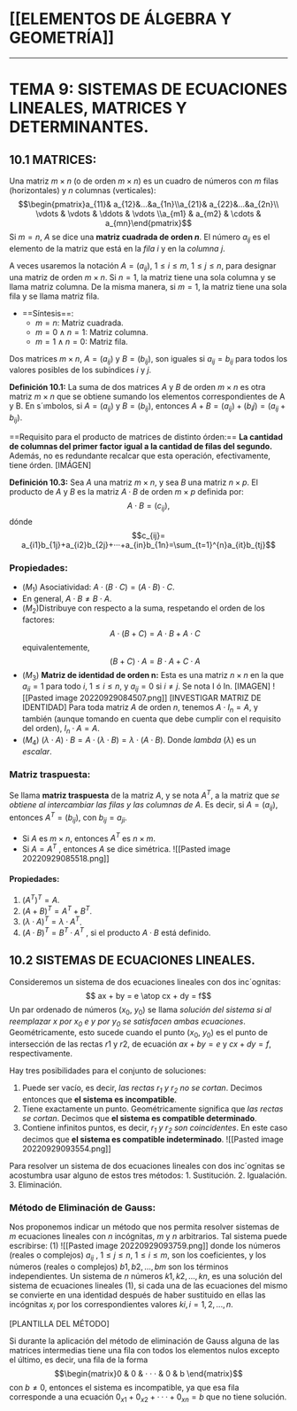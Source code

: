 # [[ELEMENTOS DE ÁLGEBRA Y GEOMETRÍA]] 
---
# TEMA 9: SISTEMAS DE ECUACIONES LINEALES, MATRICES Y DETERMINANTES.

## 10.1 MATRICES:
Una matriz $m × n$ (o de orden $m × n$) es un cuadro de números con $m$ filas (horizontales) y $n$ columnas (verticales): $$\begin{pmatrix}a_{11}& a_{12}&...&a_{1n}\\a_{21}& a_{22}&...&a_{2n}\\ \vdots & \vdots & \ddots & \vdots 
 \\a_{m1} & a_{m2} & \cdots & a_{mn}\end{pmatrix}$$
 Si $m = n$, $A$ se dice una __matriz cuadrada de orden $n$__. El número $a_{ij}$ es el elemento de la matriz que está en la _fila_ $i$ y en la _columna_ $j$.
 
 A veces usaremos la notación $A = (a_{ij})$, $1 ≤ i ≤ m$, $1 ≤ j ≤ n$, para designar una matriz de orden $m × n$.
 Si $n = 1$, la matriz tiene una sola columna y se llama matriz columna. De la misma manera, si $m = 1$, la matriz tiene una sola fila y se llama matriz fila.
- ==Síntesis==:
	- $m=n$: Matriz cuadrada.
	- $m=0 \land n=1$: Matriz columna.
	- $m=1 \land n=0$: Matriz fila.

 Dos matrices $m × n$, $A = (a_{ij})$ y $B = (b_{ij})$, son iguales si $a_{ij} = b_{ij}$ para todos los valores posibles de los subı́ndices $i$ y $j$.

__Definición 10.1:__ La suma de dos matrices $A$ y $B$ de orden $m×n$ es otra matriz $m×n$ que se obtiene sumando los elementos correspondientes de A y B. En s´ımbolos, si $A = (a_{ij})$ y $B = (b_{ij})$, entonces $A + B = (a_{ij}) + (b_ij) = (a_{ij}+ b_{ij})$.

==Requisito para el producto de matrices de distinto órden:== __La cantidad de columnas del primer factor igual a la cantidad de filas del segundo.__ Además, no es redundante recalcar que esta operación, efectivamente, tiene órden. [IMÁGEN]

__Definición 10.3:__ Sea $A$ una matriz $m × n$, y sea $B$ una matriz $n × p$. El producto de $A$ y $B$ es la matriz $A · B$ de orden $m × p$ definida por: $$A \cdot B=(c_{ij}),$$ dónde $$c_{ij}= a_{i1}b_{1j}+a_{i2}b_{2j}+···+a_{in}b_{1n}=\sum_{t=1}^{n}a_{it}b_{tj}$$

### Propiedades:
- ($M_{1}$) Asociatividad: $A\cdot (B\cdot C)= (A\cdot B)\cdot C$.
- En general, $A\cdot B \neq B\cdot A$.
- ($M_{2}$)Distribuye con respecto a la suma, respetando el orden de los factores: $$A\cdot(B+C)=A\cdot B+A\cdot C$$
  equivalentemente,$$(B+C)\cdot A= B\cdot A+C\cdot A$$
- ($M_{3}$) __Matriz de identidad de orden n:__  Esta es una matriz $n×n$ en la que $a_{ii} = 1$ para todo $i$, $1 ≤ i ≤ n$, y $a_{ij} = 0$ si $i \neq j$. Se nota I ó In. [IMAGEN]
  ![[Pasted image 20220929084507.png]]
  [INVESTIGAR MATRIZ DE IDENTIDAD]
  Para toda matriz $A$ de orden $n$, tenemos $A\cdot I_{n}=A$, y también (aunque tomando en cuenta que debe cumplir con el requisito del orden), $I_{n}\cdot A=A$.
- ($M_{4}$) $(\lambda \cdot A)\cdot B=A\cdot(\lambda \cdot B)= \lambda \cdot (A\cdot B)$. Donde _lambda_ ($\lambda$) es un _escalar_.

### Matriz traspuesta: 
Se llama __matriz traspuesta__ de la matriz $A$, y se nota $A^T$, a la matriz que _se obtiene al intercambiar las filas y las columnas de_ $A$. Es decir, si $A = (a_{ij})$, entonces $A^T = (b_{ij})$, con $b_{ij} = a_{ji}$.
- Si $A$ es $m × n$, entonces $A^T$ es $n × m$.
- Si $A = A^T$ , entonces $A$ se dice simétrica.
![[Pasted image 20220929085518.png]]
#### Propiedades:
1. $(A^T)^T=A$.
2. $(A + B)^T = A^T + B^T$.
3. $(λ · A)^T = λ · A^T$.
4. $(A · B)^T = B^T · A^T$ , si el producto $A · B$ está definido.

## 10.2 SISTEMAS DE ECUACIONES LINEALES.
Consideremos un sistema de dos ecuaciones lineales con dos inc´ognitas: $$ ax + by = e \atop cx + dy = f$$
Un par ordenado de números ($x_0$, $y_0$) se llama _solución del sistema si al reemplazar $x$ por $x_0$ e $y$ por $y_0$ se satisfacen ambas ecuaciones_. Geométricamente, esto sucede cuando el punto ($x_0$, $y_0$) es el punto de intersección de las rectas $r1$ y $r2$, de ecuación $ax + by = e$ y $cx + dy = f$, respectivamente.

Hay tres posibilidades para el conjunto de soluciones:
1. Puede ser vacío, es decir, _las rectas $r_{1}$ y $r_{2}$ no se cortan_. Decimos entonces que __el sistema es incompatible__.
2. Tiene exactamente un punto. Geométricamente significa que _las rectas se cortan_. Decimos que __el sistema es compatible determinado__.
3. Contiene infinitos puntos, es decir, _$r_{1}$ y $r_{2}$ son coincidentes_. En este caso decimos que __el sistema es compatible indeterminado__.
![[Pasted image 20220929093554.png]]

Para resolver un sistema de dos ecuaciones lineales con dos inc´ognitas se acostumbra usar alguno de estos tres métodos: 1. Sustitución. 2. Igualación. 3. Eliminación.

### Método de Eliminación de Gauss:
Nos proponemos indicar un método que nos permita resolver sistemas de $m$ ecuaciones lineales con $n$ incógnitas, $m$ y $n$ arbitrarios. Tal sistema puede escribirse: $(1)$
![[Pasted image 20220929093759.png]]
donde los números (reales o complejos) $a_{ij}$ , $1 ≤ j ≤ n$, $1 ≤ i ≤ m$, son los coeficientes, y los números (reales o complejos) $b1, b2, . . ., bm$ son los términos independientes.
Un sistema de $n$ números $k1, k2, . . . , kn$, es una solución del sistema de ecuaciones lineales $(1)$, si cada una de las ecuaciones del mismo se convierte en una identidad después de haber sustituido en ellas las incógnitas $x_{i}$ por los correspondientes valores $ki , i = 1, 2, . . . , n$.

[PLANTILLA DEL MÉTODO]

Si durante la aplicación del método de eliminación de Gauss alguna de las matrices intermedias tiene una fila con todos los elementos nulos excepto el último, es decir, una fila de la forma $$\begin{matrix}0 & 0 & · · · & 0 & b \end{matrix}$$con $b \neq 0$,
entonces el sistema es incompatible, ya que esa fila corresponde a una ecuación $0_{x1} + 0_{x2} + · · · + 0_{xn} = b$ que no tiene solución.